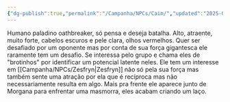 ```yaml
---
{"dg-publish":true,"permalink":"/Campanha/NPCs/Caim/","updated":"2025-06-22T08:24:19.101-03:00"}
---
```


Humano paladino oathbreaker, só pensa e deseja batalha. Alto, atraente, muito forte, cabelos escuros e pele clara, olhos vermelhos. Quer ser desafiado por um oponente mas por conta de sua força gigantesca ele raramente tem um desafio. Se interessa pelo grupo e chama eles de "brotinhos" por identificar um potencial latente neles. Ele tem um interesse em [[Campanha/NPCs/Zesfryn\|Zesfryn]] não só pela sua força mas também sente uma atração por ela que é recíproca mas não necessariamente resulta em algo. Mais pra frente ele aparece junto de Morgana para enfrentar uma masmorra, eles acabam criando um laço.